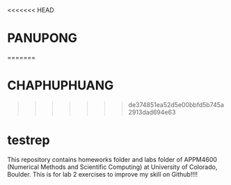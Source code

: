 <<<<<<< HEAD
# PANUPONG
=======
# CHAPHUPHUANG
>>>>>>> de374851ea52d5e00bbfd5b745a2913dad694e63
# testrep
This repository contains homeworks folder and labs folder of APPM4600 (Numerical Methods and Scientific Computing) at University of Colorado, Boulder. This is for lab 2 exercises to improve my skill on Github!!!!
